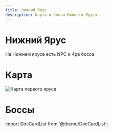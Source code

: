 ```yaml
---
title: Нижний Ярус
description: Карта и боссы Нижнего Яруса.
---
```


# Нижний Ярус
На Нижнем ярусе есть NPC и 4ре босса

# Карта
![Карта первого яруса](/img/map/Lower_Spire.png)

# Боссы
import DocCardList from '@theme/DocCardList';

<DocCardList />
